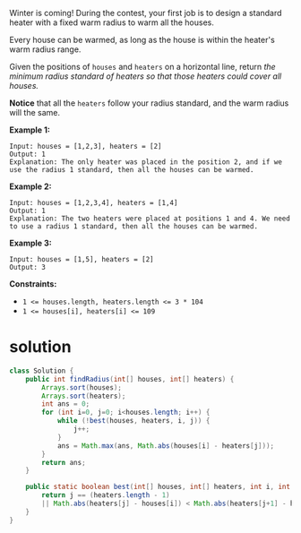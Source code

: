 Winter is coming! During the contest, your first job is to design a standard heater with a fixed warm radius to warm all the houses.

Every house can be warmed, as long as the house is within the heater's warm radius range. 

Given the positions of `houses` and `heaters` on a horizontal line, return *the minimum radius standard of heaters so that those heaters could cover all houses.*

**Notice** that all the `heaters` follow your radius standard, and the warm radius will the same.

 

**Example 1:**

```
Input: houses = [1,2,3], heaters = [2]
Output: 1
Explanation: The only heater was placed in the position 2, and if we use the radius 1 standard, then all the houses can be warmed.
```

**Example 2:**

```
Input: houses = [1,2,3,4], heaters = [1,4]
Output: 1
Explanation: The two heaters were placed at positions 1 and 4. We need to use a radius 1 standard, then all the houses can be warmed.
```

**Example 3:**

```
Input: houses = [1,5], heaters = [2]
Output: 3
```

 

**Constraints:**

- `1 <= houses.length, heaters.length <= 3 * 104`
- `1 <= houses[i], heaters[i] <= 109`

# solution

```java
class Solution {
    public int findRadius(int[] houses, int[] heaters) {
        Arrays.sort(houses);
        Arrays.sort(heaters);
        int ans = 0;
        for (int i=0, j=0; i<houses.length; i++) {
            while (!best(houses, heaters, i, j)) {
                j++;
            }
            ans = Math.max(ans, Math.abs(houses[i] - heaters[j]));
        }
        return ans;
    }

    public static boolean best(int[] houses, int[] heaters, int i, int j) {
        return j == (heaters.length - 1) 
        || Math.abs(heaters[j] - houses[i]) < Math.abs(heaters[j+1] - houses[i]);
    }
}
```


